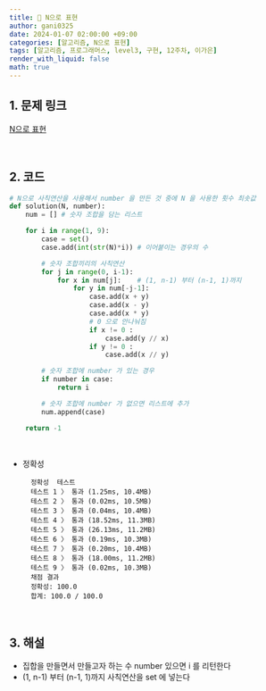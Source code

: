```yaml
---
title: 🐢 N으로 표현
author: gani0325
date: 2024-01-07 02:00:00 +09:00
categories: [알고리즘, N으로 표현]
tags: [알고리즘, 프로그래머스, level3, 구현, 12주차, 이가은]
render_with_liquid: false
math: true
---
```


## 1. 문제 링크

[N으로 표현](https://school.programmers.co.kr/learn/courses/30/lessons/42895)

<br>

## 2. 코드

```python
# N으로 사칙연산을 사용해서 number 을 만든 것 중에 N 을 사용한 횟수 최솟값
def solution(N, number):
    num = [] # 숫자 조합을 담는 리스트

    for i in range(1, 9):
        case = set()
        case.add(int(str(N)*i)) # 이어붙이는 경우의 수

        # 숫자 조합끼리의 사칙연산
        for j in range(0, i-1):
            for x in num[j]:    # (1, n-1) 부터 (n-1, 1)까지
                for y in num[-j-1]:
                    case.add(x + y)
                    case.add(x - y)
                    case.add(x * y)
                    # 0 으로 안나눠짐
                    if x != 0 :
                        case.add(y // x)
                    if y != 0 :
                        case.add(x // y)

        # 숫자 조합에 number 가 있는 경우
        if number in case:
            return i

        # 숫자 조합에 number 가 없으면 리스트에 추가
        num.append(case)

    return -1
```

<br>

- 정확성

        정확성  테스트
        테스트 1 〉	통과 (1.25ms, 10.4MB)
        테스트 2 〉	통과 (0.02ms, 10.5MB)
        테스트 3 〉	통과 (0.04ms, 10.4MB)
        테스트 4 〉	통과 (18.52ms, 11.3MB)
        테스트 5 〉	통과 (26.13ms, 11.2MB)
        테스트 6 〉	통과 (0.19ms, 10.3MB)
        테스트 7 〉	통과 (0.20ms, 10.4MB)
        테스트 8 〉	통과 (18.00ms, 11.2MB)
        테스트 9 〉	통과 (0.02ms, 10.3MB)
        채점 결과
        정확성: 100.0
        합계: 100.0 / 100.0

<br>

## 3. 해설

- 집합을 만들면서 만들고자 하는 수 number 있으면 i 를 리턴한다
- (1, n-1) 부터 (n-1, 1)까지 사칙연산을 set 에 넣는다
